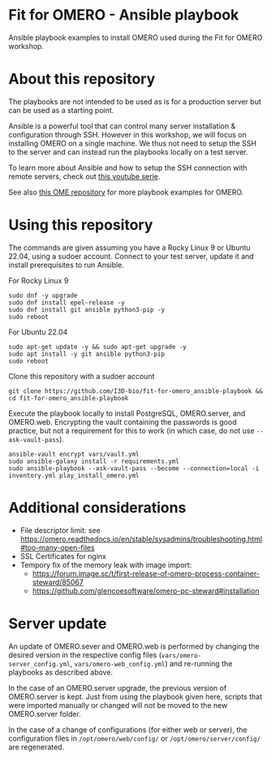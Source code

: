 # Fit for OMERO - Ansible playbook
Ansible playbook examples to install OMERO used during the Fit for OMERO workshop.


# About this repository
The playbooks are not intended to be used as is for a production server but can be used as a starting point.

Ansible is a powerful tool that can control many server installation & configuration through SSH. However in this workshop, we will focus on installing OMERO on a single machine. We thus not need to setup the SSH to the server and can instead run the playbooks locally on a test server.

To learn more about Ansible and how to setup the SSH connection with remote servers, check out [this youtube serie](https://youtube.com/playlist?list=PLT98CRl2KxKEUHie1m24-wkyHpEsa4Y70&feature=shared).

See also [this OME repository](https://github.com/ome/prod-playbooks/tree/master/omero) for more playbook examples for OMERO.

# Using this repository

The commands are given assuming you have a Rocky Linux 9 or Ubuntu 22.04, using a sudoer account.
Connect to your test server, update it and install prerequisites to run Ansible.

For Rocky Linux 9
```
sudo dnf -y upgrade
sudo dnf install epel-release -y
sudo dnf install git ansible python3-pip -y
sudo reboot
```

For Ubuntu 22.04
```
sudo apt-get update -y && sudo apt-get upgrade -y
sudo apt install -y git ansible python3-pip
sudo reboot
```

Clone this repository with a sudoer account
```
git clone https://github.com/I3D-bio/fit-for-omero_ansible-playbook && cd fit-for-omero_ansible-playbook
```

Execute the playbook locally to install PostgreSQL, OMERO.server, and OMERO.web.
Encrypting the vault containing the passwords is good practice, but not a requirement for this to work (in which case, do not use `--ask-vault-pass`).
```
ansible-vault encrypt vars/vault.yml  
sudo ansible-galaxy install -r requirements.yml
sudo ansible-playbook --ask-vault-pass --become --connection=local -i inventory.yml play_install_omero.yml
```

# Additional considerations
* File descriptor limit: see https://omero.readthedocs.io/en/stable/sysadmins/troubleshooting.html#too-many-open-files
* SSL Certificates for nginx
* Tempory fix of the memory leak with image import:
  * https://forum.image.sc/t/first-release-of-omero-process-container-steward/85067
  * https://github.com/glencoesoftware/omero-pc-steward#installation
 
# Server update
An update of OMERO.sever and OMERO.web is performed by changing the desired version in the respective config files (`vars/omero-server_config.yml`, `vars/omero-web_config.yml`) and re-running the playbooks as described above.

In the case of an OMERO.server upgrade, the previous version of OMERO.server is kept. Just from using the playbook given here, scripts that were imported manually or changed will not be moved to the new OMERO.server folder.

In the case of a change of configurations (for either web or server), the configuration files in `/opt/omero/web/config/` or `/opt/omero/server/config/` are regenerated.
